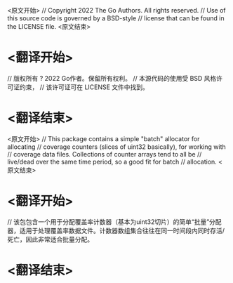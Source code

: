 
<原文开始>
// Copyright 2022 The Go Authors. All rights reserved.
// Use of this source code is governed by a BSD-style
// license that can be found in the LICENSE file.
<原文结束>

# <翻译开始>
// 版权所有 ? 2022 Go作者。保留所有权利。
// 本源代码的使用受 BSD 风格许可证约束，
// 该许可证可在 LICENSE 文件中找到。
# <翻译结束>


<原文开始>
// This package contains a simple "batch" allocator for allocating
// coverage counters (slices of uint32 basically), for working with
// coverage data files. Collections of counter arrays tend to all be
// live/dead over the same time period, so a good fit for batch
// allocation.
<原文结束>

# <翻译开始>
// 该包包含一个用于分配覆盖率计数器（基本为uint32切片）的简单“批量”分配器，适用于处理覆盖率数据文件。计数器数组集合往往在同一时间段内同时存活/死亡，因此非常适合批量分配。
# <翻译结束>

